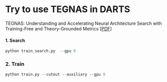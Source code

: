 # Try to use TEGNAS in DARTS

TEGNAS: Understanding and Accelerating Neural Architecture Search with Training-Free and Theory-Grounded Metrics [[PDF](https://arxiv.org/pdf/2108.11939.pdf)]

#### 1. Search
```python
python train_search.py  --gpu 0
```
### 2. Train
```python
python train.py --cutout --auxiliary --gpu 0
```
